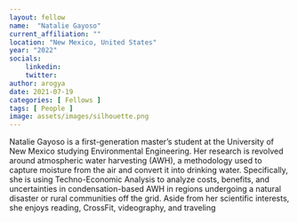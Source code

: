 ```yaml
---
layout: fellow
name:  "Natalie Gayoso"
current_affiliation: ""
location: "New Mexico, United States"
year: "2022"
socials:
    linkedin: 
    twitter: 
author: arogya
date: 2021-07-19
categories: [ Fellows ]
tags: [ People ]
image: assets/images/silhouette.png
---
```



Natalie Gayoso is a first-generation master’s student at the University of New Mexico studying Environmental Engineering. Her research is revolved around atmospheric water harvesting (AWH), a methodology used to capture moisture from the air and convert it into drinking water. Specifically, she is using Techno-Economic Analysis to analyze costs, benefits, and uncertainties in condensation-based AWH in regions undergoing a natural disaster or rural communities off the grid. Aside from her scientific interests, she enjoys reading, CrossFit, videography, and traveling
